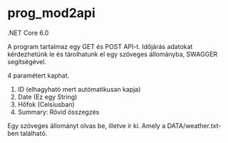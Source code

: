 # prog_mod2api

.NET Core 6.0

A program tartalmaz egy GET és POST API-t.
Időjárás adatokat kérdezhetünk le és tárolhatunk el egy szöveges állományba, SWAGGER segítségével.

4 paramétert kaphat.
1. ID (elhagyható mert autómatikusan kapja)
2. Date (Ez egy String)
3. Hőfok (Celsiusban)
4. Summary: Rövid összegzés

Egy szöveges állományt olvas be, illetve ír ki. Amely a DATA/weather.txt-ben található.


